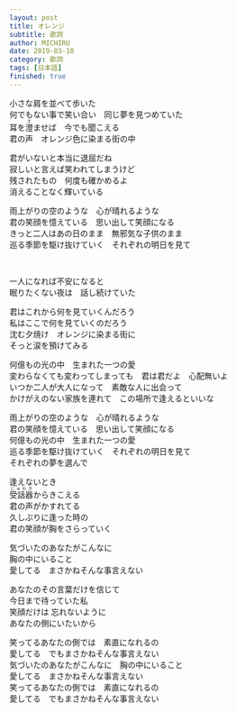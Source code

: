 ```yaml
---
layout: post
title: オレンジ
subtitle: 歌詞
author: MICHIRU
date: 2019-03-10
category: 歌詞
tags: [日本語]
finished: true
---
```


<p>
小さな肩を並べて歩いた<br>
何でもない事で笑い合い　同じ夢を見つめていた<br>
耳を<ruby><rb>澄</rb><rt>す</rt></ruby>ませば　今でも聞こえる<br>
君の声　オレンジ色に染まる街の中<br>
</p><p>
君がいないと本当に退屈だね<br>
寂しいと言えば笑われてしまうけど<br>
残されたもの　何度も確かめるよ<br>
消えることなく輝いている<br>
</p><p>
雨上がりの空のような　心が晴れるような<br>
君の笑顔を憶えている　思い出して笑顔になる<br>
きっと二人はあの日のまま　無邪気な子供のまま<br>
巡る季節を駆け抜けていく　それぞれの明日を見て<br>
</p><br><p>
一人になれば不安になると<br>
眠りたくない夜は　話し続けていた<br>
</p><p>
君はこれから何を見ていくんだろう<br>
私はここで何を見ていくのだろう<br>
沈む夕焼け　オレンジに染まる街に<br>
そっと涙を預けてみる<br>
</p><p>
何億もの光の中　生まれた一つの愛<br>
変わらなくても変わってしまっても　君は君だよ　心配無いよ<br>
いつか二人が大人になって　素敵な人に出会って<br>
かけがえのない家族を連れて　この場所で逢えるといいな<br>
</p><p>
雨上がりの空のような　心が晴れるような<br>
君の笑顔を憶えている　思い出して笑顔になる<br>
何億もの光の中　生まれた一つの愛<br>
巡る季節を駆け抜けていく　それぞれの明日を見て<br>
それぞれの夢を選んで<br>
</p>
	
逢えないとき<br>
<ruby><rb>受話器</rb><rt>じゅわき</rt></ruby>からきこえる<br>
君の声がかすれてる<br>
久しぶりに逢った時の<br>
君の笑顔が胸をさらっていく
</p><p>
気づいたのあなたがこんなに<br>
胸の中にいること<br>
愛してる　まさかねそんな事言えない<br>
</p><p>
あなたのその言葉だけを信じて<br>
今日まで待っていた私<br>
笑顔だけは 忘れないように<br>
あなたの側にいたいから<br>
</p><p>
笑ってるあなたの側では　素直になれるの<br>
愛してる　でもまさかねそんな事言えない<br>
気づいたのあなたがこんなに　胸の中にいること<br>
愛してる　まさかねそんな事言えない<br>
笑ってるあなたの側では　素直になれるの<br>
愛してる　でもまさかねそんな事言えない<br>
</p>

